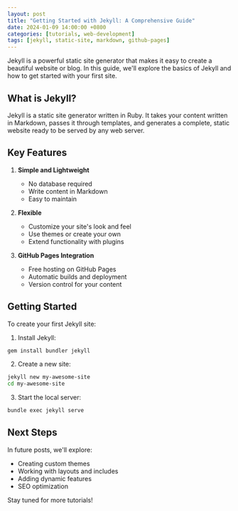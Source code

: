 ```yaml
---
layout: post
title: "Getting Started with Jekyll: A Comprehensive Guide"
date: 2024-01-09 14:00:00 +0800
categories: [tutorials, web-development]
tags: [jekyll, static-site, markdown, github-pages]
---
```


Jekyll is a powerful static site generator that makes it easy to create a beautiful website or blog. In this guide, we'll explore the basics of Jekyll and how to get started with your first site.

## What is Jekyll?

Jekyll is a static site generator written in Ruby. It takes your content written in Markdown, passes it through templates, and generates a complete, static website ready to be served by any web server.

## Key Features

1. **Simple and Lightweight**
   - No database required
   - Write content in Markdown
   - Easy to maintain

2. **Flexible**
   - Customize your site's look and feel
   - Use themes or create your own
   - Extend functionality with plugins

3. **GitHub Pages Integration**
   - Free hosting on GitHub Pages
   - Automatic builds and deployment
   - Version control for your content

## Getting Started

To create your first Jekyll site:

1. Install Jekyll:
```bash
gem install bundler jekyll
```

2. Create a new site:
```bash
jekyll new my-awesome-site
cd my-awesome-site
```

3. Start the local server:
```bash
bundle exec jekyll serve
```

## Next Steps

In future posts, we'll explore:
- Creating custom themes
- Working with layouts and includes
- Adding dynamic features
- SEO optimization

Stay tuned for more tutorials!
